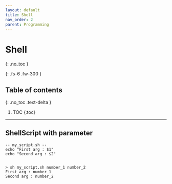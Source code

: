 ```yaml
---
layout: default
title: Shell
nav_order: 2
parent: Programming
---
```


# Shell
{: .no_toc }

{: .fs-6 .fw-300 }

## Table of contents
{: .no_toc .text-delta }

1. TOC
{:toc}

---

## ShellScript with parameter

```
-- my_script.sh --
echo "First arg : $1"
echo "Second arg : $2"


> sh my_script.sh number_1 number_2
First arg : number_1
Second arg : number_2
```